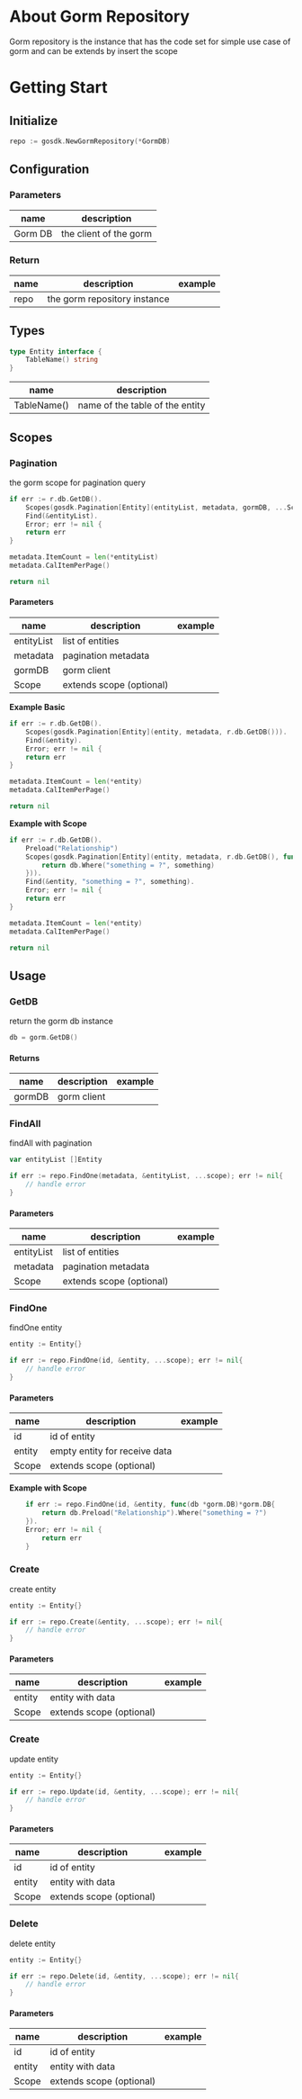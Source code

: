 # About Gorm Repository
Gorm repository is the instance that has the code set for simple use case of gorm and can be extends by insert the scope

# Getting Start

## Initialize

```go
repo := gosdk.NewGormRepository(*GormDB)
```

## Configuration
### Parameters

| name    | description              |
|---------|--------------------------|
| Gorm DB | the client of the gorm   |

### Return

| name | description                  | example |
|------|------------------------------|---------|
| repo | the gorm repository instance |         |

## Types

```go
type Entity interface {
	TableName() string
}
```

| name        | description                     |
|-------------|---------------------------------|
| TableName() | name of the table of the entity |

## Scopes

### Pagination

the gorm scope for pagination query

```go
if err := r.db.GetDB().
    Scopes(gosdk.Pagination[Entity](entityList, metadata, gormDB, ...Scope)).
    Find(&entityList).
    Error; err != nil {
    return err
}

metadata.ItemCount = len(*entityList)
metadata.CalItemPerPage()

return nil
```

#### Parameters
| name             | description              | example |
|------------------|--------------------------|---------|
| entityList       | list of entities         |         |
| metadata         | pagination metadata      |         |
| gormDB           | gorm client              |         |
| Scope            | extends scope (optional) |         |


**Example Basic**

```go
if err := r.db.GetDB().
    Scopes(gosdk.Pagination[Entity](entity, metadata, r.db.GetDB())).
    Find(&entity).
    Error; err != nil {
    return err
}

metadata.ItemCount = len(*entity)
metadata.CalItemPerPage()

return nil
```

**Example with Scope**

```go
if err := r.db.GetDB().
    Preload("Relationship")
    Scopes(gosdk.Pagination[Entity](entity, metadata, r.db.GetDB(), func(db *gorm.DB) *gorm.DB{
        return db.Where("something = ?", something)	
    })).
    Find(&entity, "something = ?", something).
    Error; err != nil {
    return err
}

metadata.ItemCount = len(*entity)
metadata.CalItemPerPage()

return nil
```

## Usage

### GetDB
return the gorm db instance

```go
db = gorm.GetDB()
```

#### Returns
| name             | description              | example |
|------------------|--------------------------|---------|
| gormDB           | gorm client              |         |

### FindAll

findAll with pagination

```go
var entityList []Entity

if err := repo.FindOne(metadata, &entityList, ...scope); err != nil{
	// handle error
}
```

#### Parameters
| name             | description              | example |
|------------------|--------------------------|---------|
| entityList       | list of entities         |         |
| metadata         | pagination metadata      |         |
| Scope            | extends scope (optional) |         |


### FindOne

findOne entity

```go
entity := Entity{}

if err := repo.FindOne(id, &entity, ...scope); err != nil{
	// handle error
}
```

#### Parameters
| name   | description                   | example |
|--------|-------------------------------|---------|
| id     | id of entity                  |         |
| entity | empty entity for receive data |         |
| Scope  | extends scope (optional)      |         |

**Example with Scope**

```go
	if err := repo.FindOne(id, &entity, func(db *gorm.DB)*gorm.DB{
	    return db.Preload("Relationship").Where("something = ?")	
    }).
    Error; err != nil {
		return err
	}
```

### Create

create entity

```go
entity := Entity{}

if err := repo.Create(&entity, ...scope); err != nil{
	// handle error
}
```

#### Parameters
| name   | description              | example |
|--------|--------------------------|---------|
| entity | entity with data         |         |
| Scope  | extends scope (optional) |         |

### Create

update entity

```go
entity := Entity{}

if err := repo.Update(id, &entity, ...scope); err != nil{
	// handle error
}
```

#### Parameters
| name   | description              | example |
|--------|--------------------------|---------|
| id     | id of entity             |         |
| entity | entity with data         |         |
| Scope  | extends scope (optional) |         |

### Delete

delete entity

```go
entity := Entity{}

if err := repo.Delete(id, &entity, ...scope); err != nil{
	// handle error
}
```

#### Parameters
| name   | description              | example |
|--------|--------------------------|---------|
| id     | id of entity             |         |
| entity | entity with data         |         |
| Scope  | extends scope (optional) |         |
